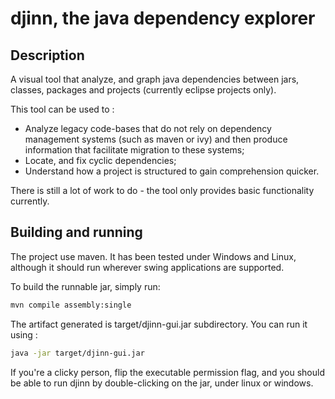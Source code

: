 djinn, the java dependency explorer
===================================

Description
-----------

A visual tool that analyze, and graph java dependencies between jars, classes, packages and projects (currently eclipse projects only).

This tool can be used to :
* Analyze legacy code-bases that do not rely on dependency management systems (such as maven or 
ivy) and then produce information that facilitate migration to these systems;
* Locate, and fix cyclic dependencies;
* Understand how a project is structured to gain comprehension quicker.

There is still a lot of work to do - the tool only provides basic functionality currently.

Building and running
--------------------

The project use maven. It has been tested under Windows and Linux, although it should run wherever swing applications are supported.

To build the runnable jar, simply run:

```bash
mvn compile assembly:single
```

The artifact generated is target/djinn-gui.jar subdirectory. You can run it using :

```bash
java -jar target/djinn-gui.jar
```

If you're a clicky person, flip the executable permission flag, and you should be able to run djinn by double-clicking on the jar, under linux or windows.